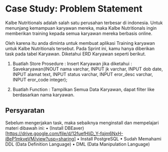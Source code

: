 # Case Study: Problem Statement
Kalbe Nutritionals adalah salah satu perusahan terbesar di indonesia. Untuk menunjang kemampuan karyawan mereka, maka Kalbe Nutritionals ingin memberikan training kepada semua karyawan mereka berbasis online.

Oleh karena itu anda diminta untuk membuat aplikasi Training karyawan untuk Kalbe Nutritionals tersebut. Pada Sprint ini, kamu hanya diberikan task pada tabel Karyawan. Diketahui ERD Karyawan seperti berikut.

1. Buatlah Store Prosedure : Insert Karyawan jika diketahui :
Savekaryawan(INOUT nama varchar,
INPUT jk varchar,
INPUT dob date,
INPUT alamat text,
INPUT status varchar,
INPUT eror_desc varchar,
INPUT eror_code integer);

2. Buatlah Function : Tampilkan Semua Data Karyawan, dapat filter like berdasarkan nama karyawan.

## Persyaratan 
Sebelum mengerjakan task, maka sebaiknya menginstall dan mempelajari materi dibawah ini:
• (Install DBEaver)[https://drive.google.com/file/d/12fuefHljD_Y-fqjm6NxH-iBeP1mkveVM/view?usp=sharing]
• Install PostgreSQL
• Sudah Memahami DDL (Data Definition Language)
• DML (Data Manipulation Language)